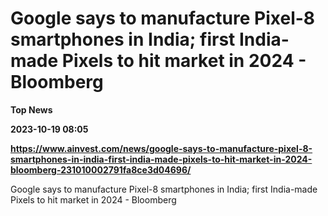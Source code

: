 # Google says to manufacture Pixel-8 smartphones in India; first India-made Pixels to hit market in 2024 - Bloomberg
**Top News**

**2023-10-19 08:05**

**https://www.ainvest.com/news/google-says-to-manufacture-pixel-8-smartphones-in-india-first-india-made-pixels-to-hit-market-in-2024-bloomberg-231010002791fa8ce3d04696/**

Google says to manufacture Pixel-8 smartphones in India; first India-made Pixels to hit market in 2024 - Bloomberg